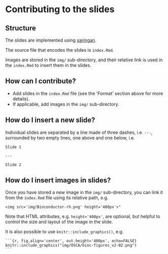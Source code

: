 # Contributing to the slides

## Structure

The slides are implemented using [xaringan](https://cran.r-project.org/package=xaringan).

The source file that encodes the slides is `index.Rmd`.

Images are stored in the `img/` sub-directory, and their relative link is used in the `index.Rmd` to insert them in the slides.


## How can I contribute?

- Add slides in the `index.Rmd` file (see the 'Format' section above for more details).
- If applicable, add images in the `img/` sub-directory.

## How do I insert a new slide?

Individual slides are separated by a line made of three dashes, i.e. `---`, surrounded by two empty lines, one above and one below, i.e.

```
Slide 1

---

Slide 2
```

## How do I insert images in slides?

Once you have stored a new image in the `img/` sub-directory, you can link it from the `index.Rmd` file using its relative path, e.g.

```
<img src='img/Bioconductor-rh.png' height='400px'>"
```

Note that HTML attributes, e.g. `height='400px'`, are optional, but helpful to control the size and layout of the image in the slide.

It is also possible to use `knitr::include_graphics()`, e.g.

````
```{r, fig.align='center', out.height='400px', echo=FALSE}
knitr::include_graphics("img/OSCA/bioc-figures_v2-02.png")
```
````
